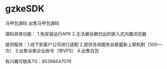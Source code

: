 # gzkeSDK
马甲包源码
出售马甲包源码

源码具体功能： 1.免安装运行APK
               2.无法被谷歌扫出的嵌入式内置浏览器


提供服务：1.线下到客户公司进行适配
          2.提供咨询服务谷歌最新上架机制（500一次）
          3.出售谷歌企业账号（带VPS）
          4.出售白包

有兴趣可联系TG：85366647079

